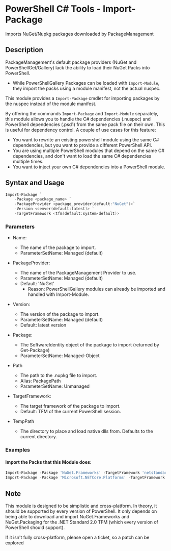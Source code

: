 # PowerShell C# Tools - Import-Package
Imports NuGet/Nupkg packages downloaded by PackageManagement

## Description
PackageManagement's default package providers (NuGet and PowerShellGet/Gallery) lack the ability to load their NuGet Packs into PowerShell.
- While PowerShellGallery Packages can be loaded with `Import-Module`, they import the packs using a module manifest, not the actual nuspec.

This module provides a `Import-Package` cmdlet for importing packages by the nuspec instead of the module manifest.

By offering the commands `Import-Package` and `Import-Module` separately, this module allows you to handle the C# dependencies (.nuspec) and PowerShell dependencies (.psd1) from the same pack file on their own. This is useful for dependency control. A couple of use cases for this feature:
- You want to rewrite an existing powershell module using the same C# dependencies, but you want to provide a different PowerShell API.
- You are using multiple PowerShell modules that depend on the same C# dependencies, and don't want to load the same C# dependencies multiple times.
- You want to inject your own C# dependencies into a PowerShell module.

## Syntax and Usage
```powershell
Import-Package `
    -Package <package_name> `
    -PackageProvider <package_provider(default:"NuGet")>`
    -Version <semver(default:latest)> `
    -TargetFramework <tfm(default:system-default)>
```
### Parameters
- Name:
  - The name of the package to import.
  - ParameterSetName: Managed (default)
- PackageProvider:
  - The name of the PackageManagement Provider to use.
  - ParameterSetName: Managed (default)
  - Default: 'NuGet'
    - Reason: PowerShellGallery modules can already be imported and handled with Import-Module.
- Version:
  - The version of the package to import.
  - ParameterSetName: Managed (default)
  - Default: latest version

- Package:
  - The SoftwareIdentity object of the package to import (returned by Get-Package)
  - ParameterSetName: Managed-Object

- Path
  - The path to the .nupkg file to import.
  - Alias: PackagePath
  - ParameterSetName: Unmanaged

- TargetFramework:
  - The target framework of the package to import.
  - Default: TFM of the current PowerShell session.
- TempPath
  - The directory to place and load native dlls from. Defaults to the current directory.


### Examples
#### Import the Packs that this Module does:
```powershell
Import-Package -Package 'NuGet.Frameworks' -TargetFramework 'netstandard2.0'
Import-Package -Package 'Microsoft.NETCore.Platforms' -TargetFramework 'netstandard2.0'
```

## Note
This module is designed to be simplistic and cross-platform. In theory, it should be supported by every version of PowerShell. It only depends on being able to download and import NuGet.Frameworks and NuGet.Packaging for the .NET Standard 2.0 TFM (which every version of PowerShell should support).

If it isn't fully cross-platform, please open a ticket, so a patch can be explored
